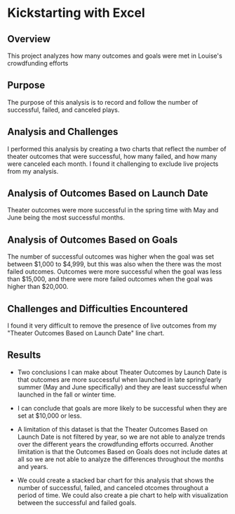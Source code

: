 # Kickstarting with Excel

## Overview
This project analyzes how many outcomes and goals were met in Louise's crowdfunding efforts

## Purpose
The purpose of this analysis is to record and follow the number of successful, failed, and canceled plays.

## Analysis and Challenges
I performed this analysis by creating a two charts that reflect the number of theater outcomes that were successful, how many failed, and how many were canceled each month. I found it challenging to exclude live projects from my analysis.

## Analysis of Outcomes Based on Launch Date
Theater outcomes were more successful in the spring time with May and June being the most successful months. 

## Analysis of Outcomes Based on Goals
The number of successful outcomes was higher when the goal was set between $1,000 to $4,999, but this was also when the there was the most failed outcomes. Outcomes were more successful when the goal was less than $15,000, and there were more failed outcomes when the goal was higher than $20,000.

## Challenges and Difficulties Encountered
I found it very difficult to remove the presence of live outcomes from my "Theater Outcomes Based on Launch Date" line chart.

## Results
- Two conclusions I can make about Theater Outcomes by Launch Date is that outcomes are more successful when launched in late spring/early summer (May and June specifically) and they are least successful when launched in the fall or winter time.

- I can conclude that goals are more likely to be successful when they are set at $10,000 or less.

- A limitation of this dataset is that the Theater Outcomes Based on Launch Date is not filtered by year, so we are not able to analyze trends over the different years the crowdfunding efforts occurred. Another limitation is that the Outcomes Based on Goals does not include dates at all so we are not able to analyze the differences throughout the months and years.

- We could create a stacked bar chart for this analysis that shows the number of successful, failed, and canceled otcomes throughout a period of time. We could also create a pie chart to help with visualization between the successful and failed goals.

